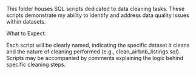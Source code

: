 This folder houses SQL scripts dedicated to data cleaning tasks. These scripts demonstrate my ability to identify and address data quality issues within datasets.

What to Expect:

Each script will be clearly named, indicating the specific dataset it cleans and the nature of cleaning performed (e.g., clean_airbnb_listings.sql).
Scripts may be accompanied by comments explaining the logic behind specific cleaning steps.
